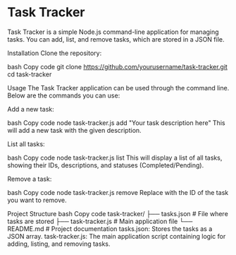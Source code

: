 # Task Tracker
Task Tracker is a simple Node.js command-line application for managing tasks. You can add, list, and remove tasks, which are stored in a JSON file.

Installation
Clone the repository:

bash
Copy code
git clone https://github.com/yourusername/task-tracker.git
cd task-tracker

Usage
The Task Tracker application can be used through the command line. Below are the commands you can use:

Add a new task:

bash
Copy code
node task-tracker.js add "Your task description here"
This will add a new task with the given description.

List all tasks:

bash
Copy code
node task-tracker.js list
This will display a list of all tasks, showing their IDs, descriptions, and statuses (Completed/Pending).

Remove a task:

bash
Copy code
node task-tracker.js remove <task-id>
Replace <task-id> with the ID of the task you want to remove.

Project Structure
bash
Copy code
task-tracker/
├── tasks.json      # File where tasks are stored
├── task-tracker.js # Main application file
└── README.md       # Project documentation
tasks.json: Stores the tasks as a JSON array.
task-tracker.js: The main application script containing logic for adding, listing, and removing tasks.